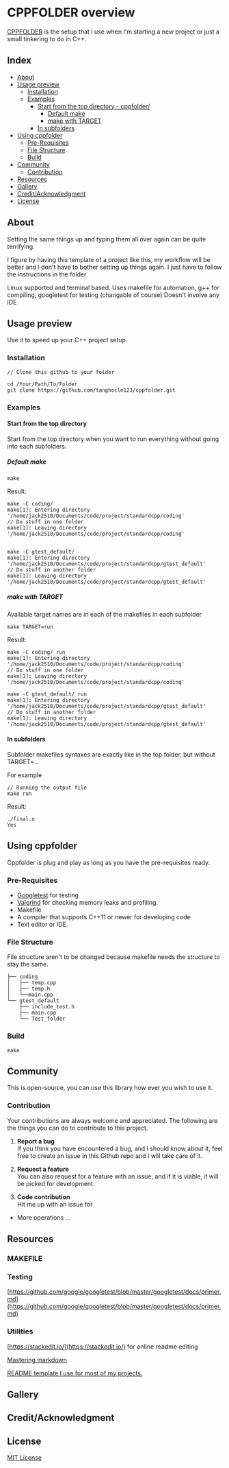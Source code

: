 
# CPPFOLDER overview
[CPPFOLDER](https://github.com/tanghocle123/cppfolder) is the setup that I use when I'm starting a new project or just a small tinkering to do in C++.

## Index

- [About](#about)
- [Usage preview](#usage-preview)
  - [Installation](#installation)
  - [Examples](#examples)
    - [Start from the top directory - cppfolder/](#start-from-the-top-directory)
      - [Default make](#default-make)
      - [make with TARGET](#make-with-target)
    - [In subfolders](#in-subfolders)
- [Using cppfolder](#using-cppfolder)
  - [Pre-Requisites](#pre-requisites)
  - [File Structure](#file-structure)
  - [Build](#build) 
- [Community](#community)
  - [Contribution](#contribution)
- [Resources](#resources)
- [Gallery](#gallery)
- [Credit/Acknowledgment](#creditacknowledgment)
- [License](#license)

## About
Setting the same things up and typing them all over again can be quite terrifying.

I figure by having this template of a project like this, my workflow will be better and I don't have to bother setting up things again. I just have to follow the instructions in the folder

Linux supported and terminal based. 
Uses makefile for automation, g++ for compiling, googletest for testing (changable of course)
Doesn't involve any IDE

## Usage preview
Use it to speed up your C++ project setup.

###   Installation

```
// Clone this github to your folder

cd /Your/Path/To/Folder
git clone https://github.com/tanghocle123/cppfolder.git
```

###   Examples

#### Start from the top directory
Start from the top directory when you want to run everything without going into each subfolders.
##### Default make
```
make
```
Result:
```
make -C coding/ 
make[1]: Entering directory '/home/jack2510/Documents/code/project/standardcpp/coding'
// Do stuff in one folder 
make[1]: Leaving directory '/home/jack2510/Documents/code/project/standardcpp/coding'


make -C gtest_default/ 	
make[1]: Entering directory '/home/jack2510/Documents/code/project/standardcpp/gtest_default'
// Do stuff in another folder 
make[1]: Leaving directory '/home/jack2510/Documents/code/project/standardcpp/gtest_default'
```
##### make with TARGET

Available target names are in each of the makefiles in each subfolder
```
make TARGET=run
```

Result:


```
make -C coding/ run
make[1]: Entering directory '/home/jack2510/Documents/code/project/standardcpp/coding'
// Do stuff in one folder
make[1]: Leaving directory '/home/jack2510/Documents/code/project/standardcpp/coding'

make -C gtest_default/ run
make[1]: Entering directory '/home/jack2510/Documents/code/project/standardcpp/gtest_default'
// Do stuff in another folder
make[1]: Leaving directory '/home/jack2510/Documents/code/project/standardcpp/gtest_default'
```

#### In subfolders
Subfolder makefiles syntaxes are exactly like in the top folder, but without TARGET=...

For example
```
// Running the output file
make run
```
Result:


```
./final.o
Yes
```

##  Using cppfolder
Cppfolder is plug and play as long as you have the pre-requisites ready.

###  Pre-Requisites
- [Googletest](https://github.com/google/googletest) for testing
- [Valgrind](https://valgrind.org/) for checking memory leaks and profiling.
- Makefile
- A compiler that supports C++11 or newer for developing code
- Text editor or IDE.


###  File Structure
File structure aren't to be changed because makefile needs the structure to stay the same.
```
├── coding
│   ├── temp.cpp
│   ├── temp.h
│   └──main.cpp
└── gtest_default
    ├── include_test.h
    ├── main.cpp
    └── Test_folder
```
### Build
```
make
```

## Community

This is open-source, you can use this library how ever you wish to use it.

 ###  Contribution

 Your contributions are always welcome and appreciated. The following are the things you can do to contribute to this project.

 1. **Report a bug** <br>
 If you think you have encountered a bug, and I should know about it, feel free to create an issue in this Github repo and I will take care of it.

 2. **Request a feature** <br>
 You can also request for a feature with an issue, and if it is viable, it will be picked for development.  

 3. **Code contribution** <br>
 Hit me up with an issue for
 - More operations ...



##  Resources

### MAKEFILE


### Testing
[https://github.com/google/googletest/blob/master/googletest/docs/primer.md](https://github.com/google/googletest/blob/master/googletest/docs/primer.md)
### Utilities
[https://stackedit.io/](https://stackedit.io/) for online readme editing

[Mastering markdown](https://guides.github.com/features/mastering-markdown/)

[README template I use for most of my projects.](https://www.reddit.com/r/programming/comments/cfeu99/readme_template_i_use_for_most_of_my_projects/)


##  Gallery

## Credit/Acknowledgment

##  License
[MIT License](https://opensource.org/licenses/MIT) </b> </em>
